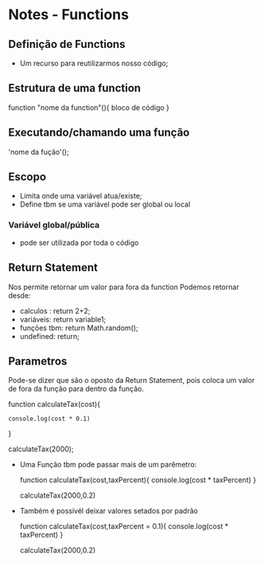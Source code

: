# Notes - Functions

## Definição de Functions
- Um recurso para reutilizarmos nosso código;

## Estrutura de uma function

function "nome da function"(){
  bloco de código
}

## Executando/chamando uma função 
'nome da fução'();

## Escopo
- Limita onde uma variável atua/existe;
- Define tbm se uma variável pode ser global ou local

### Variável global/pública
- pode ser utilizada por toda o código

## Return Statement
Nos permite retornar um valor para fora da function
Podemos retornar desde:
  - calculos :    return 2+2;
  - variáveis:    return variable1;
  - funções tbm:  return Math.random();
  - undefined:    return;

## Parametros
Pode-se dizer que são o oposto da Return Statement, pois coloca um valor de fora da função para dentro da função.

  function calculateTax(cost){

    console.log(cost * 0.1)
  }

  calculateTax(2000);

* Uma Função tbm pode passar mais de um parêmetro:

  function calculateTax(cost,taxPercent){
    console.log(cost * taxPercent)
  }

  calculateTax(2000,0.2)

* Também é possivél deixar valores setados por padrão

  function calculateTax(cost,taxPercent = 0.1){
      console.log(cost * taxPercent)
    }

    calculateTax(2000,0.2)